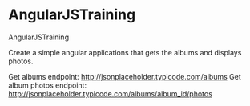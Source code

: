 # AngularJSTraining
AngularJSTraining

Create a simple angular applications that gets the albums and displays photos.

Get albums endpoint: http://jsonplaceholder.typicode.com/albums
Get album photos endpoint: http://jsonplaceholder.typicode.com/albums/album_id/photos



